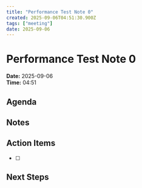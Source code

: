 ```yaml
---
title: "Performance Test Note 0"
created: 2025-09-06T04:51:30.900Z
tags: ["meeting"]
date: 2025-09-06
---
```


# Performance Test Note 0

**Date:** 2025-09-06  
**Time:** 04:51  

## Agenda


## Notes


## Action Items
- [ ] 

## Next Steps
